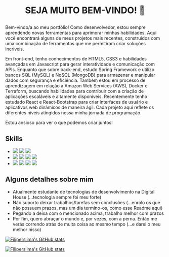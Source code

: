 ###

<!--
**filiperslima/filiperslima** is a ✨ _special_ ✨ repository because its `README.md` (this file) appears on your GitHub profile.

Here are some ideas to get you started:

- 🔭 I’m currently working on ...
- 🌱 I’m currently learning ...
- 👯 I’m looking to collaborate on ...
- 🤔 I’m looking for help with ...
- 💬 Ask me about ...
- 📫 How to reach me: ...
- 😄 Pronouns: ...
- ⚡ Fun fact: ...
-->
# <p align="center">SEJA MUITO BEM-VINDO! 👋 <i class="devicon-linkedin-plain-wordmark colored"></i></p>
<p> Bem-vindo/a ao meu portfólio! Como desenvolvedor, estou sempre aprendendo novas ferramentas para aprimorar minhas habilidades. Aqui você encontrará alguns de meus projetos mais recentes, construídos com uma combinação de ferramentas que me permitiram criar soluções incríveis.</p>

<p>Em front-end, tenho conhecimentos de HTML5, CSS3 e habilidades avançadas em Javascript para gerar interatividade e comunicação com APIs. Enquanto que sobre back-end, estudo Spring Framework e utilizo bancos SQL (MySQL) e NoSQL (MongoDB) para armazenar e manipular dados com segurança e eficiência. Também estou em processo de aprendizagem em relação à Amazon Web Services (AWS), Docker e Terraform, buscando habilidades para contribuir com a criação de aplicações escaláveis e altamente disponíveis. Recentemente tenho estudado React e React-Bootstrap para criar interfaces de usuário e aplicativos web dinâmicos de maneira ágil. Cada projeto aqui reflete os diferentes níveis atingidos nessa minha jornada de programação. </p>

<p>Estou ansioso para ver o que podemos criar juntos!</p>

## Skills
<ul>
<li>
<img src="https://img.shields.io/badge/JavaScript-323330?style=for-the-badge&logo=javascript&logoColor=F7DF1E" />
<img src="https://img.shields.io/badge/HTML5-E34F26?style=for-the-badge&logo=html5&logoColor=white"/>
<img src="https://img.shields.io/badge/CSS3-1572B6?style=for-the-badge&logo=css3&logoColor=white"/>
</li>
<li>
<img src="https://img.shields.io/badge/React-20232A?style=for-the-badge&logo=react&logoColor=61DAFB" />
<img src="https://img.shields.io/badge/Bootstrap-563D7C?style=for-the-badge&logo=bootstrap&logoColor=white" />
<img src="https://img.shields.io/badge/MySQL-005C84?style=for-the-badge&logo=mysql&logoColor=white"/>
<img src="https://img.shields.io/badge/MongoDB-4EA94B?style=for-the-badge&logo=mongodb&logoColor=white"/>
</li>
<li>
<img src="https://img.shields.io/badge/Amazon_AWS-FF9900?style=for-the-badge&logo=amazonaws&logoColor=white" />
<img src="https://img.shields.io/badge/Terraform-7B42BC?style=for-the-badge&logo=terraform&logoColor=white"/>
<img src="https://img.shields.io/badge/Docker-2CA5E0?style=for-the-badge&logo=docker&logoColor=white"/>
<img src="https://img.shields.io/badge/Spring-6DB33F?style=for-the-badge&logo=spring&logoColor=white"/>
</li>
</ul>

## Alguns detalhes sobre mim

<ul >
 <li style="none">Atualmente estudante de tecnologias de desenvolvimento na Digital House (...tecnologia sempre foi meu forte)</li>
 <li>Não suporto deixar trabalhos/tarefas sem conclusões (...enrolo os que não possuem prazos, mas um dia termino-os, como esse Readme aqui)</li>
 <li>Pegando a deixa com o mencionado acima, trabalho melhor com prazos</li>
 <li> Por fim, quero abraçar o mundo e, por vezes, com a perna. Então me verás correndo atrás de muita coisa ao mesmo tempo (...e darei o meu melhor nisso)</li>
</ul>

 [![Filiperslima's GitHub stats](https://github-profile-summary-cards.vercel.app/api/cards/profile-details?username=filiperslima)](https://github.com/filiperslima/github-readme-stats)
  
 [![Filiperslima's GitHub stats](https://github-readme-stats.vercel.app/api?username=filiperslima)](https://github.com/filiperslima/github-readme-stats)
